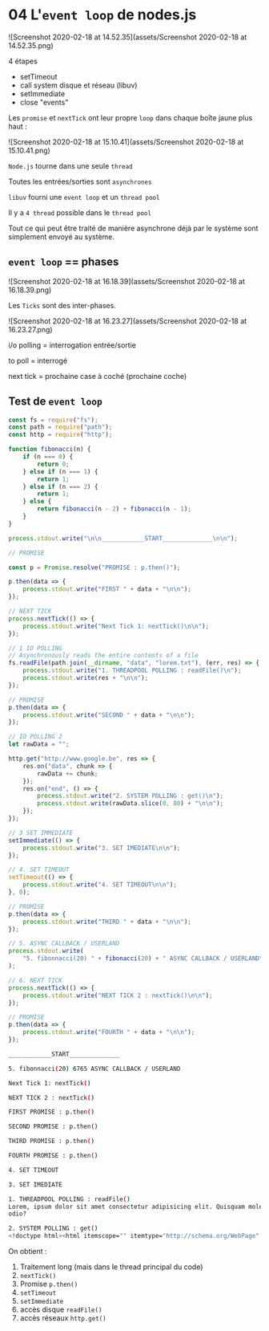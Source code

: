 # 04 L'`event loop` de nodes.js

![Screenshot 2020-02-18 at 14.52.35](assets/Screenshot 2020-02-18 at 14.52.35.png)

4 étapes

- setTimeout
- call system disque et réseau (libuv)
- setImmediate
- close "events"

Les `promise` et `nextTick` ont leur propre `loop` dans chaque boîte jaune plus haut :

![Screenshot 2020-02-18 at 15.10.41](assets/Screenshot 2020-02-18 at 15.10.41.png)

`Node.js` tourne dans une seule `thread`

Toutes les entrées/sorties sont `asynchrones`

`libuv` fourni une `event loop` et un `thread pool`

Il y a `4 thread` possible dans le `thread pool`

Tout ce qui peut être traité de manière asynchrone déjà par le système sont simplement envoyé au système.

## `event loop` == phases

![Screenshot 2020-02-18 at 16.18.39](assets/Screenshot 2020-02-18 at 16.18.39.png)

Les `Ticks` sont des inter-phases.

![Screenshot 2020-02-18 at 16.23.27](assets/Screenshot 2020-02-18 at 16.23.27.png)

i/o polling = interrogation entrée/sortie

to poll = interrogé

next tick = prochaine case à coché (prochaine coche)

## Test de `event loop`

```js
const fs = require("fs");
const path = require("path");
const http = require("http");

function fibonacci(n) {
    if (n === 0) {
        return 0;
    } else if (n === 1) {
        return 1;
    } else if (n === 2) {
        return 1;
    } else {
        return fibonacci(n - 2) + fibonacci(n - 1);
    }
}

process.stdout.write("\n\n____________START______________\n\n");

// PROMISE

const p = Promise.resolve("PROMISE : p.then()");

p.then(data => {
    process.stdout.write("FIRST " + data + "\n\n");
});

// NEXT TICK
process.nextTick(() => {
    process.stdout.write("Next Tick 1: nextTick()\n\n");
});

// 1 IO POLLING
// Asynchronously reads the entire contents of a file
fs.readFile(path.join(__dirname, "data", "lorem.txt"), (err, res) => {
    process.stdout.write("1. THREADPOOL POLLING : readFile()\n");
    process.stdout.write(res + "\n\n");
});

// PROMISE
p.then(data => {
    process.stdout.write("SECOND " + data + "\n\n");
});

// IO POLLING 2
let rawData = "";

http.get("http://www.google.be", res => {
    res.on("data", chunk => {
        rawData += chunk;
    });
    res.on("end", () => {
        process.stdout.write("2. SYSTEM POLLING : get()\n");
        process.stdout.write(rawData.slice(0, 80) + "\n\n");
    });
});

// 3 SET IMMEDIATE
setImmediate(() => {
    process.stdout.write("3. SET IMEDIATE\n\n");
});

// 4. SET TIMEOUT
setTimeout(() => {
    process.stdout.write("4. SET TIMEOUT\n\n");
}, 0);

// PROMISE
p.then(data => {
    process.stdout.write("THIRD " + data + "\n\n");
});

// 5. ASYNC CALLBACK / USERLAND
process.stdout.write(
    "5. fibonnacci(20) " + fibonacci(20) + " ASYNC CALLBACK / USERLAND\n\n"
);

// 6. NEXT TICK
process.nextTick(() => {
    process.stdout.write("NEXT TICK 2 : nextTick()\n\n");
});

// PROMISE
p.then(data => {
    process.stdout.write("FOURTH " + data + "\n\n");
});
```

```bash
____________START______________

5. fibonnacci(20) 6765 ASYNC CALLBACK / USERLAND

Next Tick 1: nextTick()

NEXT TICK 2 : nextTick()

FIRST PROMISE : p.then()

SECOND PROMISE : p.then()

THIRD PROMISE : p.then()

FOURTH PROMISE : p.then()

4. SET TIMEOUT

3. SET IMEDIATE

1. THREADPOOL POLLING : readFile()
Lorem, ipsum dolor sit amet consectetur adipisicing elit. Quisquam molestiae at
odio?

2. SYSTEM POLLING : get()
<!doctype html><html itemscope="" itemtype="http://schema.org/WebPage" lang="nl-
```

On obtient :

1. Traitement long (mais dans le thread principal du code)
2. `nextTick()`
3. Promise `p.then()`
4. `setTimeout`
5. `setImmediate`
6. accès disque `readFile()`
7. accès réseaux `http.get()`

